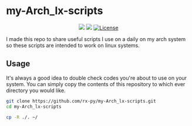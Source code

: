 # my-Arch_lx-scripts

<div  align="center">
  
[![](https://img.shields.io/github/stars/rx-py/my-Arch_lx-scripts?style=for-the-badge&logo=github&color=83c5be&logoColor=D9E0EE&labelColor=252733)](https://github.com/rx-py/my-Arch_lx-scripts.git)
[![](https://img.shields.io/github/last-commit/rx-py/my-Arch_lx-scripts?style=for-the-badge&color=006d77&logoColor=D9E0EE&labelColor=252733)](https://github.com/rx-py/my-Arch_lx-scripts.git)
<a href="https://github.com/rx-py/my-Arch_lx-scripts/blob/main/LICENSE">
    <img alt="License" src="https://img.shields.io/github/license/rx-py/my-Arch_lx-scripts?style=for-the-badge&logo=github&color=1d3557&logoColor=D9E0EE&labelColor=252733"/>
</a>
</div>

I made this repo to share useful scripts I use on a daily on my arch system so these scripts are intended to work on linux systems.



## Usage

It's always a good idea to double check codes you're about to use on your system. You can simply copy the contents of this repository to which ever directory you would like.


```bash
git clone https://github.com/rx-py/my-Arch_lx-scripts.git
cd my-Arch_lx-scripts
```

```bash
cp -R ./. ~/
```


